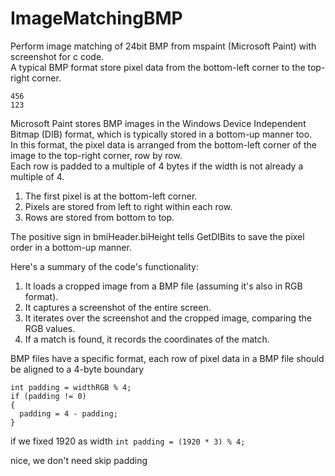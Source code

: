# ImageMatchingBMP
Perform image matching of 24bit BMP from mspaint (Microsoft Paint) with screenshot for c code.<br>
A typical BMP format store pixel data from the bottom-left corner to the top-right corner.
```
456
123
```

Microsoft Paint stores BMP images in the Windows Device Independent Bitmap (DIB) format, which is typically stored in a bottom-up manner too. <br>
In this format, the pixel data is arranged from the bottom-left corner of the image to the top-right corner, row by row. <br>
Each row is padded to a multiple of 4 bytes if the width is not already a multiple of 4.
1. The first pixel is at the bottom-left corner.
2. Pixels are stored from left to right within each row.
3. Rows are stored from bottom to top.

The positive sign in bmiHeader.biHeight tells GetDIBits to save the pixel order in a bottom-up manner. 


Here's a summary of the code's functionality:

1. It loads a cropped image from a BMP file (assuming it's also in RGB format).
2. It captures a screenshot of the entire screen.
3. It iterates over the screenshot and the cropped image, comparing the RGB values.
4. If a match is found, it records the coordinates of the match.

BMP files have a specific format, each row of pixel data in a BMP file should be aligned to a 4-byte boundary
```
int padding = widthRGB % 4;
if (padding != 0)
{
  padding = 4 - padding;
}
```
if we fixed 1920 as width
`int padding = (1920 * 3) % 4;`

nice, we don't need skip padding






